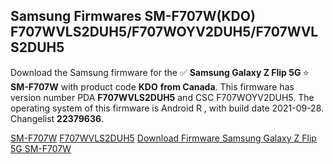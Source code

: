 <h2>Samsung Firmwares SM-F707W(KDO) F707WVLS2DUH5/F707WOYV2DUH5/F707WVLS2DUH5</h2>
Download the Samsung firmware for the ✅ <strong>Samsung Galaxy Z Flip 5G </strong> ⭐ <strong>SM-F707W</strong> with product code <strong>KDO</strong> <strong> from Canada</strong>. This firmware has version number PDA <strong>F707WVLS2DUH5</strong> and CSC F707WOYV2DUH5. The operating system of this firmware is Android R , with build date 2021-09-28. Changelist <strong>22379636</strong>.


[SM-F707W](https://samfirm.shop/samsung/model/SM-F707W)
[F707WVLS2DUH5](https://samfirm.shop/samsung/pda/F707WVLS2DUH5)
[Download Firmware Samsung Galaxy Z Flip 5G SM-F707W](https://samfirm.shop/samsung/firmware/460568)
